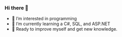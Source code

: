 ### Hi there 👋

- 🔭 I’m interested in programming
- 🌱 I’m currently learning a C#, SQL, and ASP.NET
- 👯 Ready to improve myself and get new knowledge.
